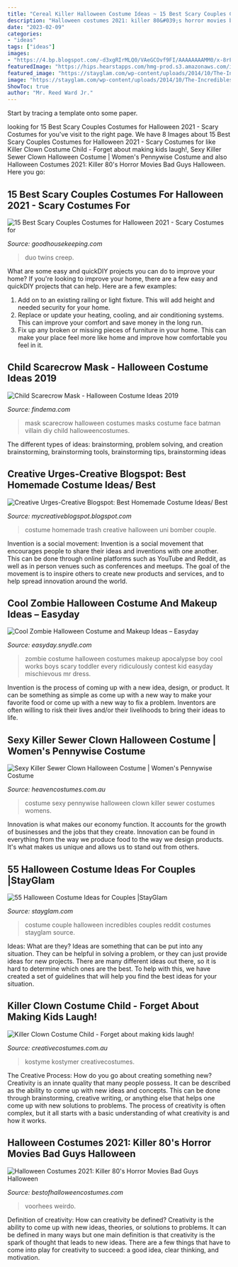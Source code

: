 ```yaml
---
title: "Cereal Killer Halloween Costume Ideas ~ 15 Best Scary Couples Costumes For Halloween 2021"
description: "Halloween costumes 2021: killer 80&#039;s horror movies bad guys halloween"
date: "2023-02-09"
categories:
- "ideas"
tags: ["ideas"]
images:
- "https://4.bp.blogspot.com/-d3xgRIrMLQ0/VAeGCOvf9FI/AAAAAAAAMM0/x-8rFFjNOwE/s1600/A%2BJason%2BCostume%2BWith%2BA%2BBloody%2BMachete.jpg"
featuredImage: "https://hips.hearstapps.com/hmg-prod.s3.amazonaws.com/images/scary-couples-costumes-the-shining-twins-1594752530.png?crop=1xw:1xh;center,top&amp;resize=480:*"
featured_image: "https://stayglam.com/wp-content/uploads/2014/10/The-Incredibles-Couple-Halloween-Costume.jpg"
image: "https://stayglam.com/wp-content/uploads/2014/10/The-Incredibles-Couple-Halloween-Costume.jpg"
ShowToc: true
author: "Mr. Reed Ward Jr."
---
```



Start by tracing a template onto some paper.

	

		
looking for 15 Best Scary Couples Costumes for Halloween 2021 - Scary Costumes for you've visit to the right page. We have 8 Images about 15 Best Scary Couples Costumes for Halloween 2021 - Scary Costumes for like Killer Clown Costume Child - Forget about making kids laugh!, Sexy Killer Sewer Clown Halloween Costume | Women&#039;s Pennywise Costume and also Halloween Costumes 2021: Killer 80&#039;s Horror Movies Bad Guys Halloween. Here you go:
		
    
## 15 Best Scary Couples Costumes For Halloween 2021 - Scary Costumes For

<img loading=lazy src="https://hips.hearstapps.com/hmg-prod.s3.amazonaws.com/images/scary-couples-costumes-the-shining-twins-1594752530.png?crop=1xw:1xh;center,top&amp;resize=480:*" onerror="this.onerror=null;this.src='https://tse3.mm.bing.net/th?id=OIP.DIBT_mP_Cp1b25qAuRwT0gAAAA&amp;pid=15.1';" alt="15 Best Scary Couples Costumes for Halloween 2021 - Scary Costumes for">

_Source: goodhousekeeping.com_

>duo twins creep. 

	

What are some easy and quickDIY projects you can do to improve your home?
If you're looking to improve your home, there are a few easy and quickDIY projects that can help. Here are a few examples: 
1. Add on to an existing railing or light fixture. This will add height and needed security for your home.
2. Replace or update your heating, cooling, and air conditioning systems. This can improve your comfort and save money in the long run.
3. Fix up any broken or missing pieces of furniture in your home. This can make your place feel more like home and improve how comfortable you feel in it.

    
## Child Scarecrow Mask - Halloween Costume Ideas 2019

<img loading=lazy src="http://findema.com/wp-content/uploads/2014/10/halloween_20147231.jpg" onerror="this.onerror=null;this.src='https://tse2.mm.bing.net/th?id=OIP.x0175SogYW1T-OnnWwPJPwHaKl&amp;pid=15.1';" alt="Child Scarecrow Mask - Halloween Costume Ideas 2019">

_Source: findema.com_

>mask scarecrow halloween costumes masks costume face batman villain diy child halloweencostumes. 

	

The different types of ideas: brainstorming, problem solving, and creation
brainstorming, brainstorming tools, brainstorming tips, brainstorming ideas

    
## Creative Urges-Creative Blogspot: Best Homemade Costume Ideas/ Best

<img loading=lazy src="http://2.bp.blogspot.com/-e7xU6TFq-ao/UISkCpuGqQI/AAAAAAAAJ3k/DLOwI0CVLuQ/s1600/DSC_0032.JPG" onerror="this.onerror=null;this.src='https://tse3.mm.bing.net/th?id=OIP.7trlsXo6jMKR3KXfCnl1QQHaNS&amp;pid=15.1';" alt="Creative Urges-Creative Blogspot: Best Homemade Costume Ideas/ Best">

_Source: mycreativeblogspot.blogspot.com_

>costume homemade trash creative halloween uni bomber couple. 

	

Invention is a social movement:
Invention is a social movement that encourages people to share their ideas and inventions with one another. This can be done through online platforms such as YouTube and Reddit, as well as in person venues such as conferences and meetups. The goal of the movement is to inspire others to create new products and services, and to help spread innovation around the world.

    
## Cool Zombie Halloween Costume And Makeup Ideas – Easyday

<img loading=lazy src="https://easyday.snydle.com/files/2016/10/zombie-costume-makeup-ideas-10.jpg" onerror="this.onerror=null;this.src='https://tse4.mm.bing.net/th?id=OIP.AhhJfgI-tm0NgToIG3wqIAHaLL&amp;pid=15.1';" alt="Cool Zombie Halloween Costume and Makeup Ideas – Easyday">

_Source: easyday.snydle.com_

>zombie costume halloween costumes makeup apocalypse boy cool works boys scary toddler every ridiculously contest kid easyday mischievous mr dress. 

	

Invention is the process of coming up with a new idea, design, or product. It can be something as simple as come up with a new way to make your favorite food or come up with a new way to fix a problem. Inventors are often willing to risk their lives and/or their livelihoods to bring their ideas to life.

    
## Sexy Killer Sewer Clown Halloween Costume | Women&#039;s Pennywise Costume

<img loading=lazy src="https://www.heavencostumes.com.au/media/catalog/product/cache/3ca7c4de79fd9294a778cbfdebc9dde4/l/e/lega-86830-killer-sewer-clown-sexy-pennywise-it-womens-inspired-fancy-dress-halloween-costume-alternate-front-image-1200.jpg" onerror="this.onerror=null;this.src='https://tse2.mm.bing.net/th?id=OIP.c4LckY4A2pJTpg4RjrrCZwHaKA&amp;pid=15.1';" alt="Sexy Killer Sewer Clown Halloween Costume | Women&#039;s Pennywise Costume">

_Source: heavencostumes.com.au_

>costume sexy pennywise halloween clown killer sewer costumes womens. 

	

Innovation is what makes our economy function. It accounts for the growth of businesses and the jobs that they create. Innovation can be found in everything from the way we produce food to the way we design products. It's what makes us unique and allows us to stand out from others.

    
## 55 Halloween Costume Ideas For Couples |StayGlam

<img loading=lazy src="https://stayglam.com/wp-content/uploads/2014/10/The-Incredibles-Couple-Halloween-Costume.jpg" onerror="this.onerror=null;this.src='https://tse4.mm.bing.net/th?id=OIP.E0LsDBCcW9EVNvHfOuexVwHaGt&amp;pid=15.1';" alt="55 Halloween Costume Ideas for Couples |StayGlam">

_Source: stayglam.com_

>costume couple halloween incredibles couples reddit costumes stayglam source. 

	

Ideas: What are they?
Ideas are something that can be put into any situation. They can be helpful in solving a problem, or they can just provide ideas for new projects. There are many different ideas out there, so it is hard to determine which ones are the best. To help with this, we have created a set of guidelines that will help you find the best ideas for your situation.

    
## Killer Clown Costume Child - Forget About Making Kids Laugh!

<img loading=lazy src="https://www.creativecostumes.com.au/wp-content/uploads/2020/10/Killer-Clown-Costume-Child-510x1007.jpg" onerror="this.onerror=null;this.src='https://tse1.mm.bing.net/th?id=OIP.__bI173kvgiZCowpax_ybQHaOn&amp;pid=15.1';" alt="Killer Clown Costume Child - Forget about making kids laugh!">

_Source: creativecostumes.com.au_

>kostyme kostymer creativecostumes. 

	

The Creative Process: How do you go about creating something new?
Creativity is an innate quality that many people possess. It can be described as the ability to come up with new ideas and concepts. This can be done through brainstorming, creative writing, or anything else that helps one come up with new solutions to problems. The process of creativity is often complex, but it all starts with a basic understanding of what creativity is and how it works.

    
## Halloween Costumes 2021: Killer 80&#039;s Horror Movies Bad Guys Halloween

<img loading=lazy src="https://4.bp.blogspot.com/-d3xgRIrMLQ0/VAeGCOvf9FI/AAAAAAAAMM0/x-8rFFjNOwE/s1600/A%2BJason%2BCostume%2BWith%2BA%2BBloody%2BMachete.jpg" onerror="this.onerror=null;this.src='https://tse3.mm.bing.net/th?id=OIP.qUD6mv7gw48glTfJfEBP4AHaJ4&amp;pid=15.1';" alt="Halloween Costumes 2021: Killer 80&#039;s Horror Movies Bad Guys Halloween">

_Source: bestofhalloweencostumes.com_

>voorhees weirdo. 

	

Definition of creativity: How can creativity be defined?
Creativity is the ability to come up with new ideas, theories, or solutions to problems. It can be defined in many ways but one main definition is that creativity is the spark of thought that leads to new ideas. There are a few things that have to come into play for creativity to succeed: a good idea, clear thinking, and motivation.

